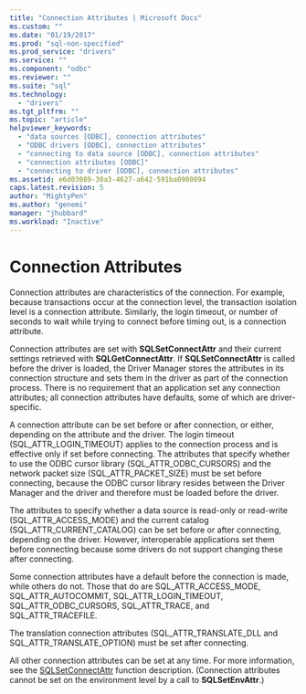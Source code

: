 ```yaml
---
title: "Connection Attributes | Microsoft Docs"
ms.custom: ""
ms.date: "01/19/2017"
ms.prod: "sql-non-specified"
ms.prod_service: "drivers"
ms.service: ""
ms.component: "odbc"
ms.reviewer: ""
ms.suite: "sql"
ms.technology: 
  - "drivers"
ms.tgt_pltfrm: ""
ms.topic: "article"
helpviewer_keywords: 
  - "data sources [ODBC], connection attributes"
  - "ODBC drivers [ODBC], connection attributes"
  - "connecting to data source [ODBC], connection attributes"
  - "connection attributes [ODBC]"
  - "connecting to driver [ODBC], connection attributes"
ms.assetid: e6d03089-30a3-4627-a642-591ba0980894
caps.latest.revision: 5
author: "MightyPen"
ms.author: "genemi"
manager: "jhubbard"
ms.workload: "Inactive"
---
```

# Connection Attributes
Connection attributes are characteristics of the connection. For example, because transactions occur at the connection level, the transaction isolation level is a connection attribute. Similarly, the login timeout, or number of seconds to wait while trying to connect before timing out, is a connection attribute.  
  
 Connection attributes are set with **SQLSetConnectAttr** and their current settings retrieved with **SQLGetConnectAttr**. If **SQLSetConnectAttr** is called before the driver is loaded, the Driver Manager stores the attributes in its connection structure and sets them in the driver as part of the connection process. There is no requirement that an application set any connection attributes; all connection attributes have defaults, some of which are driver-specific.  
  
 A connection attribute can be set before or after connection, or either, depending on the attribute and the driver. The login timeout (SQL_ATTR_LOGIN_TIMEOUT) applies to the connection process and is effective only if set before connecting. The attributes that specify whether to use the ODBC cursor library (SQL_ATTR_ODBC_CURSORS) and the network packet size (SQL_ATTR_PACKET_SIZE) must be set before connecting, because the ODBC cursor library resides between the Driver Manager and the driver and therefore must be loaded before the driver.  
  
 The attributes to specify whether a data source is read-only or read-write (SQL_ATTR_ACCESS_MODE) and the current catalog (SQL_ATTR_CURRENT_CATALOG) can be set before or after connecting, depending on the driver. However, interoperable applications set them before connecting because some drivers do not support changing these after connecting.  
  
 Some connection attributes have a default before the connection is made, while others do not. Those that do are SQL_ATTR_ACCESS_MODE, SQL_ATTR_AUTOCOMMIT, SQL_ATTR_LOGIN_TIMEOUT, SQL_ATTR_ODBC_CURSORS, SQL_ATTR_TRACE, and SQL_ATTR_TRACEFILE.  
  
 The translation connection attributes (SQL_ATTR_TRANSLATE_DLL and SQL_ATTR_TRANSLATE_OPTION) must be set after connecting.  
  
 All other connection attributes can be set at any time. For more information, see the [SQLSetConnectAttr](../../../odbc/reference/syntax/sqlsetconnectattr-function.md) function description. (Connection attributes cannot be set on the environment level by a call to **SQLSetEnvAttr**.)
